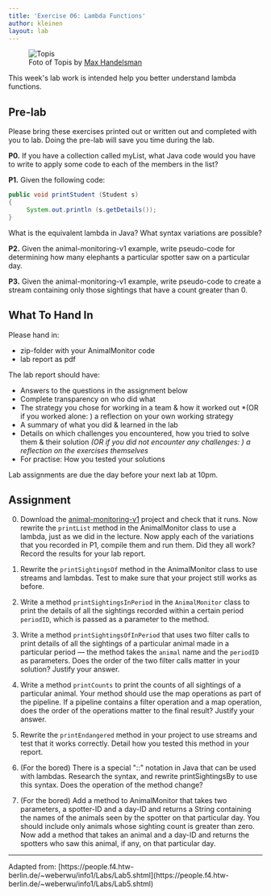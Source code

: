 ```yaml
---
title: 'Exercise 06: Lambda Functions'
author: kleinen
layout: lab
---
```

<!--<span class = "attention">Not yet reviewed and published for SoSe 2021 Term!</span>-->

<figure class = "figure">
   <img class="figure-img img-fluid" src="../../images/topis-9552387589_392a9b51c7_k.jpg"  alt="Topis">
  <figcaption class="figure-caption text-right">Foto of Topis by <a href="https://www.flickr.com/photos/maxh42/9552387589/"> Max Handelsman</a></figcaption>
</figure>

This week's lab work is intended help you better understand lambda functions.

## Pre-lab

Please bring these exercises printed out or written out and completed with you to lab. Doing the pre-lab will save you time during the lab.

**P0.** If you have a collection called myList, what Java code would you have to write to apply some code to each of the members in the list?

**P1.** Given the following code:

```java
public void printStudent (Student s)
{
     System.out.println (s.getDetails());
}
```

What is the equivalent lambda in Java? What syntax variations are possible?

**P2.** Given the animal-monitoring-v1 example, write pseudo-code for determining how many elephants a particular spotter saw on a particular day.

**P3.** Given the animal-monitoring-v1 example, write pseudo-code to create a stream containing only those sightings that have a count greater than 0.


## What To Hand In
Please hand in:
* zip-folder with your AnimalMonitor code
* lab report as pdf

The lab report should have: 
* Answers to the questions in the assignment below
* Complete transparency on who did what
* The strategy you chose for working in a team & how it worked out *(OR if you worked alone: ) a reflection on your own working strategy
* A summary of what you did & learned in the lab
* Details on which challenges you encountered, how you tried to solve them & their solution *(OR if you did not encounter any challenges: ) a reflection on the exercises themselves*
* For practise: How you tested your solutions

Lab assignments are due the day before your next lab at 10pm.


## Assignment

0. Download the [animal-monitoring-v1](https://github.com/htw-imi-info1/exercise06) project and check that it runs. Now rewrite the `printList` method in the AnimalMonitor class to use a lambda, just as we did in the lecture. Now apply each of the variations that you recorded in P1, compile them and run them. Did they all work? Record the results for your lab report.

1. Rewrite the `printSightingsOf` method in the AnimalMonitor class to use streams and lambdas. Test to make sure that your project still works as before.

2. Write a method `printSightingsInPeriod` in the `AnimalMonitor` class to print the details of all the sightings recorded within a certain period `periodID`, which is passed as a parameter to the method.

3. Write a method `printSightingsOfInPeriod` that uses two filter calls to print details of all the sightings of a particular animal made in a particular period — the method takes the `animal` name and the `periodID` as parameters. Does the order of the two filter calls matter in your solution? Justify your answer.

4. Write a method `printCounts` to print the counts of all sightings of a particular animal. Your method should use the map operations as part of the pipeline. If a pipeline contains a filter operation and a map operation, does the order of the operations matter to the final result? Justify your answer.

5. Rewrite the `printEndangered` method in your project to use streams and test that it works correctly. Detail how you tested this method in your report.

6. (For the bored) There is a special "::" notation in Java that can be used with lambdas. Research the syntax, and rewrite printSightingsBy to use this syntax. Does the operation of the method change?

7. (For the bored) Add a method to AnimalMonitor that takes two parameters, a spotter-ID and a day-ID and returns a String containing the names of the animals seen by the spotter on that particular day. You should include only animals whose sighting count is greater than zero. Now add a method that takes an animal and a day-ID and returns the spotters who saw this animal, if any, on that particular day.


<hr />
Adapted from:
[https://people.f4.htw-berlin.de/~weberwu/info1/Labs/Lab5.shtml](https://people.f4.htw-berlin.de/~weberwu/info1/Labs/Lab5.shtml)
